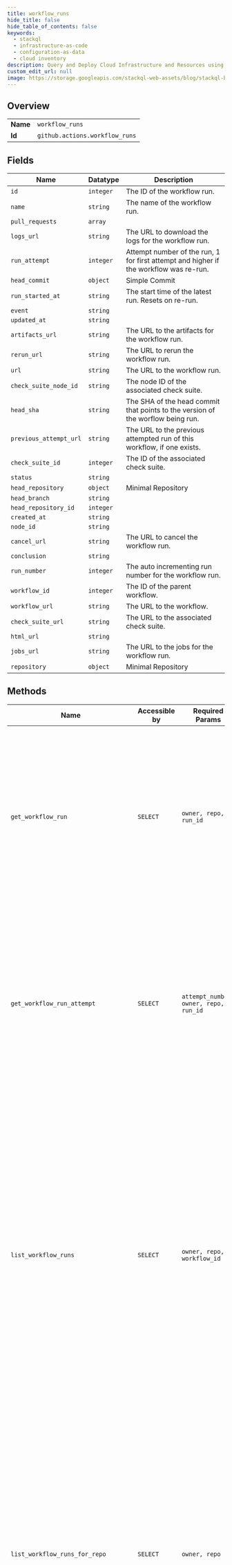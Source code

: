 ```yaml
---
title: workflow_runs
hide_title: false
hide_table_of_contents: false
keywords:
  - stackql
  - infrastructure-as-code
  - configuration-as-data
  - cloud inventory
description: Query and Deploy Cloud Infrastructure and Resources using SQL
custom_edit_url: null
image: https://storage.googleapis.com/stackql-web-assets/blog/stackql-blog-post-featured-image.png
---
```

  
    

## Overview
<table><tbody>
<tr><td><b>Name</b></td><td><code>workflow_runs</code></td></tr>
<tr><td><b>Id</b></td><td><code>github.actions.workflow_runs</code></td></tr>
</tbody></table>

## Fields
| Name | Datatype | Description |
| ---- | -------- | ----------- |
| `id` | `integer` | The ID of the workflow run. |
| `name` | `string` | The name of the workflow run. |
| `pull_requests` | `array` |  |
| `logs_url` | `string` | The URL to download the logs for the workflow run. |
| `run_attempt` | `integer` | Attempt number of the run, 1 for first attempt and higher if the workflow was re-run. |
| `head_commit` | `object` | Simple Commit |
| `run_started_at` | `string` | The start time of the latest run. Resets on re-run. |
| `event` | `string` |  |
| `updated_at` | `string` |  |
| `artifacts_url` | `string` | The URL to the artifacts for the workflow run. |
| `rerun_url` | `string` | The URL to rerun the workflow run. |
| `url` | `string` | The URL to the workflow run. |
| `check_suite_node_id` | `string` | The node ID of the associated check suite. |
| `head_sha` | `string` | The SHA of the head commit that points to the version of the worflow being run. |
| `previous_attempt_url` | `string` | The URL to the previous attempted run of this workflow, if one exists. |
| `check_suite_id` | `integer` | The ID of the associated check suite. |
| `status` | `string` |  |
| `head_repository` | `object` | Minimal Repository |
| `head_branch` | `string` |  |
| `head_repository_id` | `integer` |  |
| `created_at` | `string` |  |
| `node_id` | `string` |  |
| `cancel_url` | `string` | The URL to cancel the workflow run. |
| `conclusion` | `string` |  |
| `run_number` | `integer` | The auto incrementing run number for the workflow run. |
| `workflow_id` | `integer` | The ID of the parent workflow. |
| `workflow_url` | `string` | The URL to the workflow. |
| `check_suite_url` | `string` | The URL to the associated check suite. |
| `html_url` | `string` |  |
| `jobs_url` | `string` | The URL to the jobs for the workflow run. |
| `repository` | `object` | Minimal Repository |
## Methods
| Name | Accessible by | Required Params | Description |
| ---- | ------------- | --------------- | ----------- |
| `get_workflow_run` | `SELECT` | `owner, repo, run_id` | Gets a specific workflow run. Anyone with read access to the repository can use this endpoint. If the repository is private you must use an access token with the `repo` scope. GitHub Apps must have the `actions:read` permission to use this endpoint. |
| `get_workflow_run_attempt` | `SELECT` | `attempt_number, owner, repo, run_id` | Gets a specific workflow run attempt. Anyone with read access to the repository<br />can use this endpoint. If the repository is private you must use an access token<br />with the `repo` scope. GitHub Apps must have the `actions:read` permission to<br />use this endpoint. |
| `list_workflow_runs` | `SELECT` | `owner, repo, workflow_id` | List all workflow runs for a workflow. You can replace `workflow_id` with the workflow file name. For example, you could use `main.yaml`. You can use parameters to narrow the list of results. For more information about using parameters, see [Parameters](https://docs.github.com/rest/overview/resources-in-the-rest-api#parameters).<br /><br />Anyone with read access to the repository can use this endpoint. If the repository is private you must use an access token with the `repo` scope. |
| `list_workflow_runs_for_repo` | `SELECT` | `owner, repo` | Lists all workflow runs for a repository. You can use parameters to narrow the list of results. For more information about using parameters, see [Parameters](https://docs.github.com/rest/overview/resources-in-the-rest-api#parameters).<br /><br />Anyone with read access to the repository can use this endpoint. If the repository is private you must use an access token with the `repo` scope. GitHub Apps must have the `actions:read` permission to use this endpoint. |
| `delete_workflow_run` | `DELETE` | `owner, repo, run_id` | Delete a specific workflow run. Anyone with write access to the repository can use this endpoint. If the repository is<br />private you must use an access token with the `repo` scope. GitHub Apps must have the `actions:write` permission to use<br />this endpoint. |
| `cancel_workflow_run` | `EXEC` | `owner, repo, run_id` | Cancels a workflow run using its `id`. You must authenticate using an access token with the `repo` scope to use this endpoint. GitHub Apps must have the `actions:write` permission to use this endpoint. |
| `delete_workflow_run_logs` | `EXEC` | `owner, repo, run_id` | Deletes all logs for a workflow run. You must authenticate using an access token with the `repo` scope to use this endpoint. GitHub Apps must have the `actions:write` permission to use this endpoint. |
| `download_workflow_run_attempt_logs` | `EXEC` | `attempt_number, owner, repo, run_id` | Gets a redirect URL to download an archive of log files for a specific workflow run attempt. This link expires after<br />1 minute. Look for `Location:` in the response header to find the URL for the download. Anyone with read access to<br />the repository can use this endpoint. If the repository is private you must use an access token with the `repo` scope.<br />GitHub Apps must have the `actions:read` permission to use this endpoint. |
| `download_workflow_run_logs` | `EXEC` | `owner, repo, run_id` | Gets a redirect URL to download an archive of log files for a workflow run. This link expires after 1 minute. Look for<br />`Location:` in the response header to find the URL for the download. Anyone with read access to the repository can use<br />this endpoint. If the repository is private you must use an access token with the `repo` scope. GitHub Apps must have<br />the `actions:read` permission to use this endpoint. |
| `re_run_workflow` | `EXEC` | `owner, repo, run_id` | Re-runs your workflow run using its `id`. You must authenticate using an access token with the `repo` scope to use this endpoint. GitHub Apps must have the `actions:write` permission to use this endpoint. |
